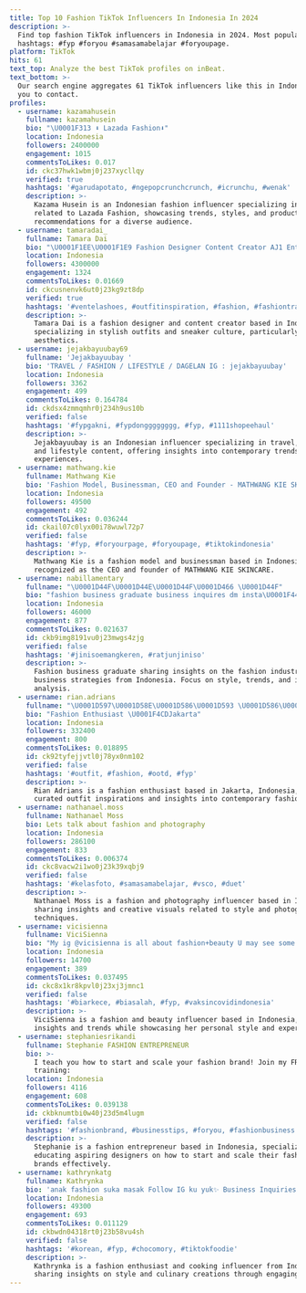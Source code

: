 ```yaml
---
title: Top 10 Fashion TikTok Influencers In Indonesia In 2024
description: >-
  Find top fashion TikTok influencers in Indonesia in 2024. Most popular
  hashtags: #fyp #foryou #samasamabelajar #foryoupage.
platform: TikTok
hits: 61
text_top: Analyze the best TikTok profiles on inBeat.
text_bottom: >-
  Our search engine aggregates 61 TikTok influencers like this in Indonesia for
  you to contact.
profiles:
  - username: kazamahusein
    fullname: kazamahusein
    bio: "\U0001F313 ⬇️ Lazada Fashion⬇️"
    location: Indonesia
    followers: 2400000
    engagement: 1015
    commentsToLikes: 0.017
    id: ckc37hwk1wbmj0j237xycllqy
    verified: true
    hashtags: '#garudapotato, #ngepopcrunchcrunch, #icrunchu, #wenak'
    description: >-
      Kazama Husein is an Indonesian fashion influencer specializing in content
      related to Lazada Fashion, showcasing trends, styles, and product
      recommendations for a diverse audience.
  - username: tamaradai_
    fullname: Tamara Dai
    bio: "\U0001F1EE\U0001F1E9 Fashion Designer Content Creator AJ1 Enthusiast"
    location: Indonesia
    followers: 4300000
    engagement: 1324
    commentsToLikes: 0.01669
    id: ckcusnenvk6ut0j23kg9zt8dp
    verified: true
    hashtags: '#ventelashoes, #outfitinspiration, #fashion, #fashiontransition'
    description: >-
      Tamara Dai is a fashion designer and content creator based in Indonesia,
      specializing in stylish outfits and sneaker culture, particularly AJ1
      aesthetics.
  - username: jejakbayuubay69
    fullname: 'Jejakbayuubay '
    bio: 'TRAVEL / FASHION / LIFESTYLE / DAGELAN IG : jejakbayuubay'
    location: Indonesia
    followers: 3362
    engagement: 499
    commentsToLikes: 0.164784
    id: ckdsx4zmmqmhr0j234h9us10b
    verified: false
    hashtags: '#fypgakni, #fypdongggggggg, #fyp, #1111shopeehaul'
    description: >-
      Jejakbayuubay is an Indonesian influencer specializing in travel, fashion,
      and lifestyle content, offering insights into contemporary trends and
      experiences.
  - username: mathwang.kie
    fullname: Mathwang Kie
    bio: 'Fashion Model, Businessman, CEO and Founder - MATHWANG KIE SKINCARE'
    location: Indonesia
    followers: 49500
    engagement: 492
    commentsToLikes: 0.036244
    id: ckail07c0lyx00i78wuwl72p7
    verified: false
    hashtags: '#fyp, #foryourpage, #foryoupage, #tiktokindonesia'
    description: >-
      Mathwang Kie is a fashion model and businessman based in Indonesia,
      recognized as the CEO and founder of MATHWANG KIE SKINCARE.
  - username: nabillamentary
    fullname: "\U0001D44F\U0001D44E\U0001D44F\U0001D466 \U0001D44F"
    bio: "fashion business graduate business inquires dm insta\U0001F446\U0001F3FC\U0001F98B"
    location: Indonesia
    followers: 46000
    engagement: 877
    commentsToLikes: 0.021637
    id: ckb9img8191vu0j23mwgs4zjg
    verified: false
    hashtags: '#jinisoemangkeren, #ratjunjiniso'
    description: >-
      Fashion business graduate sharing insights on the fashion industry and
      business strategies from Indonesia. Focus on style, trends, and industry
      analysis.
  - username: rian.adrians
    fullname: "\U0001D597\U0001D58E\U0001D586\U0001D593 \U0001D586\U0001D589\U0001D597\U0001D58E\U0001D586\U0001D593\U0001D598♟"
    bio: "Fashion Enthusiast \U0001F4CDJakarta"
    location: Indonesia
    followers: 332400
    engagement: 800
    commentsToLikes: 0.018895
    id: ck92tyfejjvtl0j78yx0nm102
    verified: false
    hashtags: '#outfit, #fashion, #ootd, #fyp'
    description: >-
      Rian Adrians is a fashion enthusiast based in Jakarta, Indonesia, sharing
      curated outfit inspirations and insights into contemporary fashion trends.
  - username: nathanael.moss
    fullname: Nathanael Moss
    bio: Lets talk about fashion and photography
    location: Indonesia
    followers: 286100
    engagement: 833
    commentsToLikes: 0.006374
    id: ckc8vacw2i1wo0j23k39xqbj9
    verified: false
    hashtags: '#kelasfoto, #samasamabelajar, #vsco, #duet'
    description: >-
      Nathanael Moss is a fashion and photography influencer based in Indonesia,
      sharing insights and creative visuals related to style and photography
      techniques.
  - username: vicisienna
    fullname: ViciSienna
    bio: "My ig @vicisienna is all about fashion+beauty U may see some silly me here \U0001F92A"
    location: Indonesia
    followers: 14700
    engagement: 389
    commentsToLikes: 0.037495
    id: ckc8x1kr8kpvl0j23xj3jmnc1
    verified: false
    hashtags: '#biarkece, #biasalah, #fyp, #vaksincovidindonesia'
    description: >-
      ViciSienna is a fashion and beauty influencer based in Indonesia, sharing
      insights and trends while showcasing her personal style and experiences.
  - username: stephaniesrikandi
    fullname: Stephanie FASHION ENTREPRENEUR
    bio: >-
      I teach you how to start and scale your fashion brand! Join my FREE
      training:
    location: Indonesia
    followers: 4116
    engagement: 608
    commentsToLikes: 0.039138
    id: ckbknumtbi0w40j23d5m4lugm
    verified: false
    hashtags: '#fashionbrand, #businesstips, #foryou, #fashionbusiness'
    description: >-
      Stephanie is a fashion entrepreneur based in Indonesia, specializing in
      educating aspiring designers on how to start and scale their fashion
      brands effectively.
  - username: kathrynkatg
    fullname: Kathrynka
    bio: 'anak fashion suka masak Follow IG ku yuk✨ Business Inquiries: IG DM'
    location: Indonesia
    followers: 49300
    engagement: 693
    commentsToLikes: 0.011129
    id: ckbwdn04318rt0j23b58vu4sh
    verified: false
    hashtags: '#korean, #fyp, #chocomory, #tiktokfoodie'
    description: >-
      Kathrynka is a fashion enthusiast and cooking influencer from Indonesia,
      sharing insights on style and culinary creations through engaging content.
---
```


